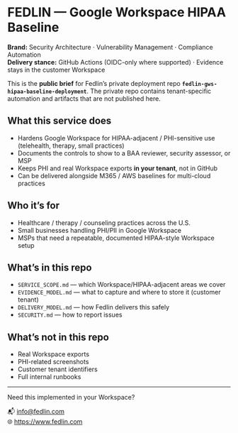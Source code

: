 # FEDLIN — Google Workspace HIPAA Baseline

**Brand:** Security Architecture · Vulnerability Management · Compliance Automation  
**Delivery stance:** GitHub Actions (OIDC-only where supported) · Evidence stays in the customer Workspace

This is the **public brief** for Fedlin’s private deployment repo **`fedlin-gws-hipaa-baseline-deployment`**. The private repo contains tenant-specific automation and artifacts that are not published here.

## What this service does
- Hardens Google Workspace for HIPAA-adjacent / PHI-sensitive use (telehealth, therapy, small practices)
- Documents the controls to show to a BAA reviewer, security assessor, or MSP
- Keeps PHI and real Workspace exports **in your tenant**, not in GitHub
- Can be delivered alongside M365 / AWS baselines for multi-cloud practices

## Who it’s for
- Healthcare / therapy / counseling practices across the U.S.
- Small businesses handling PHI/PII in Google Workspace
- MSPs that need a repeatable, documented HIPAA-style Workspace setup

## What’s in this repo
- `SERVICE_SCOPE.md` — which Workspace/HIPAA-adjacent areas we cover
- `EVIDENCE_MODEL.md` — what to capture and where to store it (customer tenant)
- `DELIVERY_MODEL.md` — how Fedlin delivers this safely
- `SECURITY.md` — how to report issues

## What’s **not** in this repo
- Real Workspace exports
- PHI-related screenshots
- Customer tenant identifiers
- Full internal runbooks

---

Need this implemented in your Workspace?

📬 info@fedlin.com  
🌐 https://www.fedlin.com
